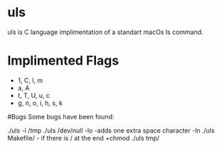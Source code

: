 # uls
uls is C language implimentation of a standart macOs ls command.

# Implimented Flags
* 1, C, l, m
* a, A
* t, T, U, u, c
* g, n, o, i, h, s, k

#Bugs
Some bugs have been found:

./uls -l /tmp
./uls /dev/null
-lo -adds one extra space character
-ln
./uls Makefile/ - if there is / at the end
+chmod
./uls tmp/
